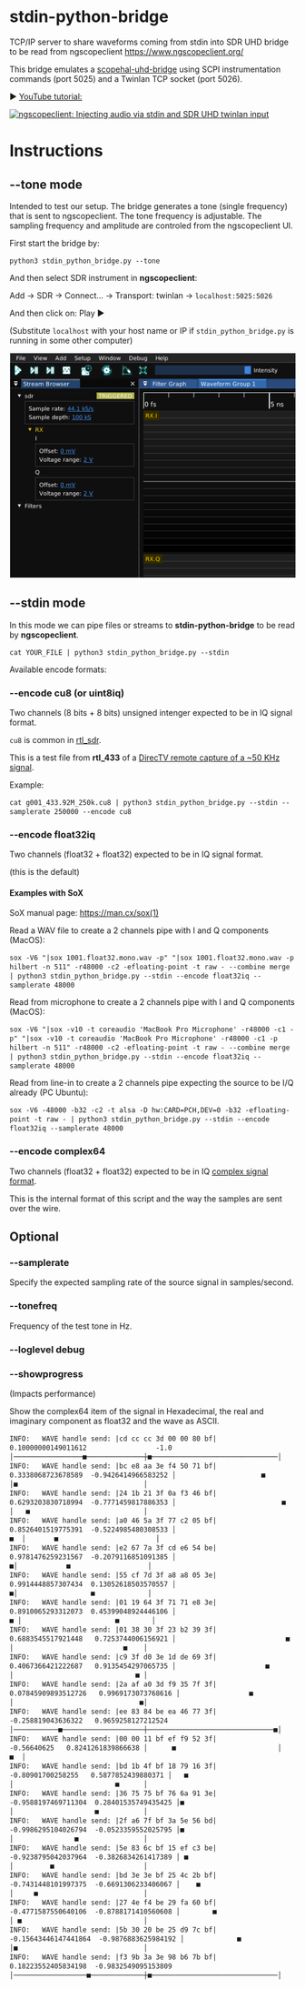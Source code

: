 # stdin-python-bridge

TCP/IP server to share waveforms coming from stdin into SDR UHD bridge to be read from ngscopeclient https://www.ngscopeclient.org/

This bridge emulates a [scopehal-uhd-bridge](https://github.com/ngscopeclient/scopehal-uhd-bridge) using SCPI instrumentation commands (port 5025) and a Twinlan TCP socket (port 5026).

▶️ [YouTube tutorial:](https://www.youtube.com/watch?v=sNBDqhYXUR8)

[![ngscopeclient: Injecting audio via stdin and SDR UHD twinlan input](http://img.youtube.com/vi/sNBDqhYXUR8/0.jpg)](http://www.youtube.com/watch?v=sNBDqhYXUR8 "ngscopeclient: Injecting audio via stdin and SDR UHD twinlan input")

# Instructions

## --tone mode

Intended to test our setup. The bridge generates a tone (single frequency) that is sent to ngscopeclient. The tone frequency is adjustable. The sampling frequency and amplitude are controled from the ngscopeclient UI.

First start the bridge by:
```
python3 stdin_python_bridge.py --tone
```
And then select SDR instrument in **ngscopeclient**:

Add -> SDR -> Connect... -> Transport: twinlan -> `localhost:5025:5026`

And then click on: Play ▶️

(Substitute `localhost` with your host name or IP if `stdin_python_bridge.py` is running in some other computer)

![stdin-python-bridge-sdr-uhd-ngscopeclient-1.png](/images/stdin-python-bridge-sdr-uhd-ngscopeclient-1.png)

## --stdin mode

In this mode we can pipe files or streams to **stdin-python-bridge** to be read by **ngscopeclient**.

```
cat YOUR_FILE | python3 stdin_python_bridge.py --stdin 
```

Available encode formats:

### --encode cu8 (or uint8iq)
Two channels (8 bits + 8 bits) unsigned intenger expected to be in IQ signal format.

`cu8` is common in [rtl_sdr](https://pysdr.org/content/rtlsdr.html).

This is a test file from **rtl_433** of a [DirecTV remote capture of a ~50 KHz signal](https://github.com/merbanan/rtl_433_tests/blob/master/tests/directv/01/g001_433.92M_250k.cu8).

Example:
```
cat g001_433.92M_250k.cu8 | python3 stdin_python_bridge.py --stdin --samplerate 250000 --encode cu8
```

### --encode float32iq
Two channels (float32 + float32) expected to be in IQ signal format.

(this is the default)

#### Examples with SoX
SoX manual page: https://man.cx/sox(1)

Read a WAV file to create a 2 channels pipe with I and Q components (MacOS):
```
sox -V6 "|sox 1001.float32.mono.wav -p" "|sox 1001.float32.mono.wav -p hilbert -n 511" -r48000 -c2 -efloating-point -t raw - --combine merge | python3 stdin_python_bridge.py --stdin --encode float32iq --samplerate 48000
```

Read from microphone to create a 2 channels pipe with I and Q components (MacOS):
```
sox -V6 "|sox -v10 -t coreaudio 'MacBook Pro Microphone' -r48000 -c1 -p" "|sox -v10 -t coreaudio 'MacBook Pro Microphone' -r48000 -c1 -p hilbert -n 511" -r48000 -c2 -efloating-point -t raw - --combine merge | python3 stdin_python_bridge.py --stdin --encode float32iq --samplerate 48000
```

Read from line-in to create a 2 channels pipe expecting the source to be I/Q already (PC Ubuntu):
```
sox -V6 -48000 -b32 -c2 -t alsa -D hw:CARD=PCH,DEV=0 -b32 -efloating-point -t raw - | python3 stdin_python_bridge.py --stdin --encode float32iq --samplerate 48000 
```

### --encode complex64
Two channels (float32 + float32) expected to be in IQ [complex signal format](https://pysdr.org/content/iq_files.html).

This is the internal format of this script and the way the samples are sent over the wire.

## Optional

### --samplerate
Specify the expected sampling rate of the source signal in samples/second.

### --tonefreq
Frequency of the test tone in Hz.

### --loglevel debug

### --showprogress
(Impacts performance)

Show the complex64 item of the signal in Hexadecimal, the real and imaginary component as float32 and the wave as ASCII.
```
INFO:	WAVE handle send: |cd cc cc 3d 00 00 80 bf|  0.10000000149011612                 -1.0 │─────────────────■──────────────┼■───────────────────────────────│
INFO:	WAVE handle send: |bc e8 aa 3e f4 50 71 bf|   0.3338068723678589  -0.9426414966583252 │                     ■          │■                               │
INFO:	WAVE handle send: |24 1b 21 3f 0a f3 46 bf|   0.6293203830718994  -0.7771459817886353 │                          ■     │   ■                            │
INFO:	WAVE handle send: |a0 46 5a 3f 77 c2 05 bf|   0.8526401519775391  -0.5224985480308533 │                             ■  │       ■                        │
INFO:	WAVE handle send: |e2 67 7a 3f cd e6 54 be|   0.9781476259231567  -0.2079116851091385 │                               ■│            ■                   │
INFO:	WAVE handle send: |55 cf 7d 3f a8 a8 05 3e|   0.9914448857307434  0.13052618503570557 │                               ■│                  ■             │
INFO:	WAVE handle send: |01 19 64 3f 71 71 e8 3e|   0.8910065293312073  0.45399048924446106 │                              ■ │                       ■        │
INFO:	WAVE handle send: |01 38 30 3f 23 b2 39 3f|   0.6883545517921448   0.7253744006156921 │                           ■    │                           ■    │
INFO:	WAVE handle send: |c9 3f d0 3e 1d de 69 3f|   0.4067366421222687   0.9135454297065735 │                      ■         │                              ■ │
INFO:	WAVE handle send: |2a af a0 3d f9 35 7f 3f|  0.07845909893512726   0.9969173073768616 │                 ■              │                               ■│
INFO:	WAVE handle send: |ee 83 84 be ea 46 77 3f|   -0.258819043636322   0.9659258127212524 │───────────■────────────────────┼───────────────────────────────■│
INFO:	WAVE handle send: |00 00 11 bf ef f9 52 3f|          -0.56640625   0.8241261839866638 │      ■                         │                             ■  │
INFO:	WAVE handle send: |bd 1b 4f bf 18 79 16 3f|    -0.80901700258255   0.5877852439880371 │   ■                            │                         ■      │
INFO:	WAVE handle send: |36 75 75 bf 76 6a 91 3e|  -0.9588197469711304  0.28401535749435425 │■                               │                    ■           │
INFO:	WAVE handle send: |2f a6 7f bf 3a 5e 56 bd|  -0.9986295104026794  -0.0523359552025795 │■                               │               ■                │
INFO:	WAVE handle send: |5e 83 6c bf 15 ef c3 be|  -0.9238795042037964  -0.3826834261417389 │ ■                              │         ■                      │
INFO:	WAVE handle send: |bd 3e 3e bf 25 4c 2b bf|  -0.7431448101997375  -0.6691306233406067 │    ■                           │     ■                          │
INFO:	WAVE handle send: |27 4e f4 be 29 fa 60 bf|  -0.4771587550640106  -0.8788171410560608 │        ■                       │ ■                              │
INFO:	WAVE handle send: |5b 30 20 be 25 d9 7c bf| -0.15643446147441864  -0.9876883625984192 │             ■                  │■                               │
INFO:	WAVE handle send: |f3 9b 3a 3e 98 b6 7b bf|  0.18223552405834198  -0.9832549095153809 │──────────────────■─────────────┼■───────────────────────────────│ 

```
